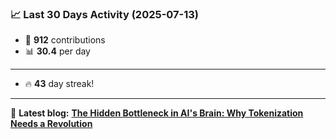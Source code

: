 <!--START_STATS-->
### 📈 Last 30 Days Activity (2025-07-13)  
- 🧮 **912** contributions  
- 📊 **30.4** per day
---
- 🔥 **43** day streak!
---
📝 **Latest blog:** [**The Hidden Bottleneck in AI's Brain: Why Tokenization Needs a Revolution**](https://andriak.com/blog/tokenization-revolution)
<!--END_STATS-->
